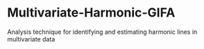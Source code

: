 # Multivariate-Harmonic-GIFA
Analysis technique for identifying and estimating harmonic lines in multivariate data
